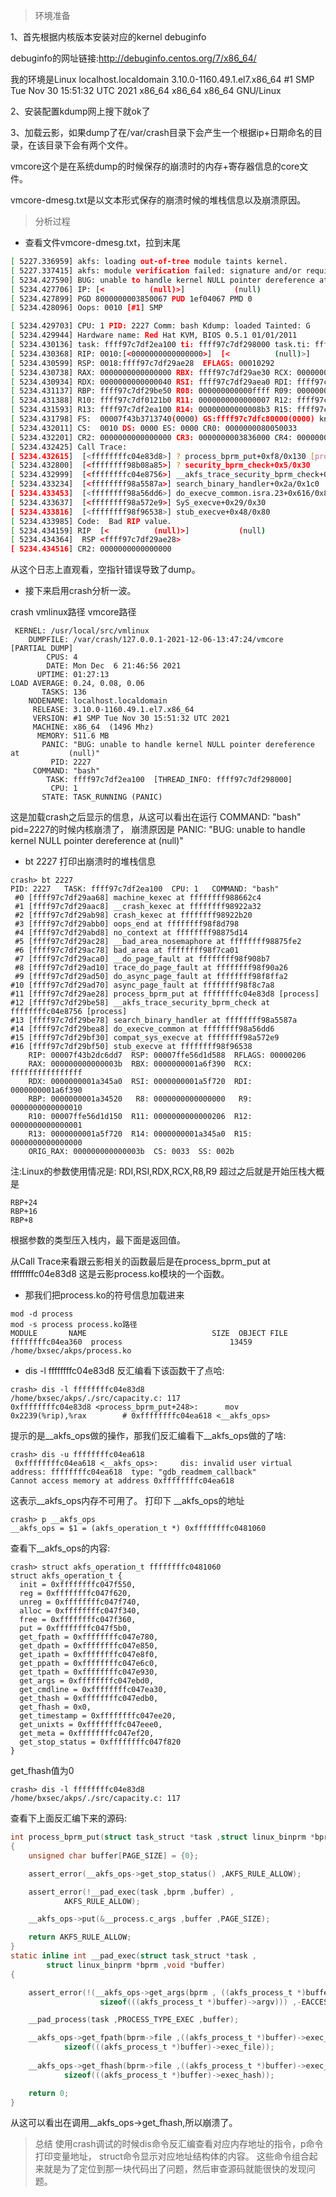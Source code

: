 > 环境准备

1、首先根据内核版本安装对应的kernel debuginfo

debuginfo的网址链接:http://debuginfo.centos.org/7/x86_64/

我的环境是Linux localhost.localdomain 3.10.0-1160.49.1.el7.x86_64 #1 SMP Tue Nov 30 15:51:32 UTC 2021 x86_64 x86_64 x86_64 GNU/Linux

2、安装配置kdump网上搜下就ok了

3、加载云影，如果dump了在/var/crash目录下会产生一个根据ip+日期命名的目录，在该目录下会有两个文件。

vmcore这个是在系统dump的时候保存的崩溃时的内存+寄存器信息的core文件。

vmcore-dmesg.txt是以文本形式保存的崩溃时候的堆栈信息以及崩溃原因。


> 分析过程
- 查看文件vmcore-dmesg.txt，拉到末尾

```bash
[ 5227.336959] akfs: loading out-of-tree module taints kernel.
[ 5227.337415] akfs: module verification failed: signature and/or required key missing - tainting kernel
[ 5234.427590] BUG: unable to handle kernel NULL pointer dereference at           (null)
[ 5234.427706] IP: [<          (null)>]           (null)
[ 5234.427899] PGD 8000000003850067 PUD 1ef04067 PMD 0
[ 5234.428096] Oops: 0010 [#1] SMP

[ 5234.429703] CPU: 1 PID: 2227 Comm: bash Kdump: loaded Tainted: G           OE  ------------   3.10.0-1160.49.1.el7.x86_64 #1
[ 5234.429944] Hardware name: Red Hat KVM, BIOS 0.5.1 01/01/2011
[ 5234.430136] task: ffff97c7df2ea100 ti: ffff97c7df298000 task.ti: ffff97c7df298000
[ 5234.430368] RIP: 0010:[<0000000000000000>]  [<          (null)>]           (null)
[ 5234.430599] RSP: 0018:ffff97c7df29ae28  EFLAGS: 00010292
[ 5234.430738] RAX: 0000000000000000 RBX: ffff97c7df29ae30 RCX: 0000000000000000
[ 5234.430934] RDX: 0000000000000040 RSI: ffff97c7df29aea0 RDI: ffff97c7d29b5e00
[ 5234.431137] RBP: ffff97c7df29be50 R08: 000000000000ffff R09: 000000000000ffff
[ 5234.431388] R10: ffff97c7df0121b0 R11: 0000000000000007 R12: ffff97c7d29b5c00
[ 5234.431593] R13: ffff97c7df2ea100 R14: 00000000000008b3 R15: ffff97c7df2ea100
[ 5234.431798] FS:  00007f43b3713740(0000) GS:ffff97c7dfc80000(0000) knlGS:0000000000000000
[ 5234.432011] CS:  0010 DS: 0000 ES: 0000 CR0: 0000000080050033
[ 5234.432201] CR2: 0000000000000000 CR3: 0000000003836000 CR4: 00000000000006e0
[ 5234.432425] Call Trace:
[ 5234.432615]  [<ffffffffc04e83d8>] ? process_bprm_put+0xf8/0x130 [process]
[ 5234.432800]  [<ffffffff98b08a85>] ? security_bprm_check+0x5/0x30
[ 5234.432999]  [<ffffffffc04e8756>] __akfs_trace_security_bprm_check+0x36/0x60 [process]
[ 5234.433234]  [<ffffffff98a5587a>] search_binary_handler+0x2a/0x1c0
[ 5234.433453]  [<ffffffff98a56dd6>] do_execve_common.isra.23+0x616/0x880
[ 5234.433637]  [<ffffffff98a572e9>] SyS_execve+0x29/0x30
[ 5234.433816]  [<ffffffff98f96538>] stub_execve+0x48/0x80
[ 5234.433985] Code:  Bad RIP value.
[ 5234.434159] RIP  [<          (null)>]           (null)
[ 5234.434364]  RSP <ffff97c7df29ae28>
[ 5234.434516] CR2: 0000000000000000
```
从这个日志上直观看，空指针错误导致了dump。

- 接下来启用crash分析一波。

crash vmlinux路径 vmcore路径

```
 KERNEL: /usr/local/src/vmlinux            
    DUMPFILE: /var/crash/127.0.0.1-2021-12-06-13:47:24/vmcore  [PARTIAL DUMP]
        CPUS: 4
        DATE: Mon Dec  6 21:46:56 2021
      UPTIME: 01:27:13
LOAD AVERAGE: 0.24, 0.08, 0.06
       TASKS: 136
    NODENAME: localhost.localdomain
     RELEASE: 3.10.0-1160.49.1.el7.x86_64
     VERSION: #1 SMP Tue Nov 30 15:51:32 UTC 2021
     MACHINE: x86_64  (1496 Mhz)
      MEMORY: 511.6 MB
       PANIC: "BUG: unable to handle kernel NULL pointer dereference at           (null)"
         PID: 2227
     COMMAND: "bash"
        TASK: ffff97c7df2ea100  [THREAD_INFO: ffff97c7df298000]
         CPU: 1
       STATE: TASK_RUNNING (PANIC)
```
这是加载crash之后显示的信息，从这可以看出在运行 COMMAND: "bash" pid=2227的时候内核崩溃了，
崩溃原因是 PANIC: "BUG: unable to handle kernel NULL pointer dereference at           (null)"


- bt 2227 打印出崩溃时的堆栈信息

```
crash> bt 2227
PID: 2227   TASK: ffff97c7df2ea100  CPU: 1   COMMAND: "bash"
 #0 [ffff97c7df29aa68] machine_kexec at ffffffff988662c4
 #1 [ffff97c7df29aac8] __crash_kexec at ffffffff98922a32
 #2 [ffff97c7df29ab98] crash_kexec at ffffffff98922b20
 #3 [ffff97c7df29abb0] oops_end at ffffffff98f8d798
 #4 [ffff97c7df29abd8] no_context at ffffffff98875d14
 #5 [ffff97c7df29ac28] __bad_area_nosemaphore at ffffffff98875fe2
 #6 [ffff97c7df29ac78] bad_area at ffffffff98f7ca01
 #7 [ffff97c7df29aca0] __do_page_fault at ffffffff98f908b7
 #8 [ffff97c7df29ad10] trace_do_page_fault at ffffffff98f90a26
 #9 [ffff97c7df29ad50] do_async_page_fault at ffffffff98f8ffa2
#10 [ffff97c7df29ad70] async_page_fault at ffffffff98f8c7a8
#11 [ffff97c7df29ae28] process_bprm_put at ffffffffc04e83d8 [process]
#12 [ffff97c7df29be58] __akfs_trace_security_bprm_check at ffffffffc04e8756 [process]
#13 [ffff97c7df29be78] search_binary_handler at ffffffff98a5587a
#14 [ffff97c7df29bea8] do_execve_common at ffffffff98a56dd6
#15 [ffff97c7df29bf30] compat_sys_execve at ffffffff98a572e9
#16 [ffff97c7df29bf50] stub_execve at ffffffff98f96538
    RIP: 00007f43b2dc6dd7  RSP: 00007ffe56d1d588  RFLAGS: 00000206
    RAX: 000000000000003b  RBX: 0000000001a6f390  RCX: ffffffffffffffff
    RDX: 0000000001a345a0  RSI: 0000000001a5f720  RDI: 0000000001a6f390
    RBP: 0000000001a34520   R8: 0000000000000000   R9: 0000000000000010
    R10: 00007ffe56d1d150  R11: 0000000000000206  R12: 0000000000000001
    R13: 0000000001a5f720  R14: 0000000001a345a0  R15: 0000000000000000
    ORIG_RAX: 000000000000003b  CS: 0033  SS: 002b
```
注:Linux的参数使用情况是:
RDI,RSI,RDX,RCX,R8,R9
超过之后就是开始压栈大概是
```
RBP+24
RBP+16
RBP+8
```
根据参数的类型压入栈内，最下面是返回值。

从Call Trace来看跟云影相关的函数最后是在process_bprm_put at ffffffffc04e83d8
这是云影process.ko模块的一个函数。

- 那我们把process.ko的符号信息加载进来
```
mod -d process
mod -s process process.ko路径
MODULE       NAME                            SIZE  OBJECT FILE
ffffffffc04ea360  process                        13459  /home/bxsec/akps/process.ko 
```

- dis -l ffffffffc04e83d8 反汇编看下该函数干了点哈:

```
crash> dis -l ffffffffc04e83d8
/home/bxsec/akps/./src/capacity.c: 117
0xffffffffc04e83d8 <process_bprm_put+248>:      mov    0x2239(%rip),%rax        # 0xffffffffc04ea618 <__akfs_ops>
```
提示的是__akfs_ops做的操作，那我们反汇编看下__akfs_ops做的了啥:
```
crash> dis -u ffffffffc04ea618
 0xffffffffc04ea618 <__akfs_ops>:     dis: invalid user virtual address: ffffffffc04ea618  type: "gdb_readmem_callback"
Cannot access memory at address 0xffffffffc04ea618
```
这表示__akfs_ops内存不可用了。
打印下 __akfs_ops的地址
```
crash> p __akfs_ops
__akfs_ops = $1 = (akfs_operation_t *) 0xffffffffc0481060
```

查看下__akfs_ops的内容:
```
crash> struct akfs_operation_t ffffffffc0481060
struct akfs_operation_t {
  init = 0xffffffffc047f550, 
  reg = 0xffffffffc047f620, 
  unreg = 0xffffffffc047f740, 
  alloc = 0xffffffffc047f340, 
  free = 0xffffffffc047f360, 
  put = 0xffffffffc047f5b0, 
  get_fpath = 0xffffffffc047e780, 
  get_dpath = 0xffffffffc047e850, 
  get_ipath = 0xffffffffc047e8f0, 
  get_ppath = 0xffffffffc047e6c0, 
  get_tpath = 0xffffffffc047e930, 
  get_args = 0xffffffffc047ebd0, 
  get_cmdline = 0xffffffffc047ea30, 
  get_thash = 0xffffffffc047edb0, 
  get_fhash = 0x0, 
  get_timestamp = 0xffffffffc047ee20, 
  get_unixts = 0xffffffffc047eee0, 
  get_meta = 0xffffffffc047ef20, 
  get_stop_status = 0xffffffffc047f820
}
```
get_fhash值为0

```
crash> dis -l ffffffffc04e83d8
/home/bxsec/akps/./src/capacity.c: 117
```

查看下上面反汇编下来的源码:

```c
int process_bprm_put(struct task_struct *task ,struct linux_binprm *bprm)
{
    unsigned char buffer[PAGE_SIZE] = {0};

    assert_error(__akfs_ops->get_stop_status() ,AKFS_RULE_ALLOW);

    assert_error(!__pad_exec(task ,bprm ,buffer) ,
            AKFS_RULE_ALLOW);

    __akfs_ops->put(&__process.c_args ,buffer ,PAGE_SIZE);

    return AKFS_RULE_ALLOW;
}
static inline int __pad_exec(struct task_struct *task ,
        struct linux_binprm *bprm ,void *buffer)
{

    assert_error(!(__akfs_ops->get_args(bprm , ((akfs_process_t *)buffer)->argv,
                    sizeof(((akfs_process_t *)buffer)->argv))) ,-EACCES);

    __pad_process(task ,PROCESS_TYPE_EXEC ,buffer);

    __akfs_ops->get_fpath(bprm->file ,((akfs_process_t *)buffer)->exec_file ,
            sizeof(((akfs_process_t *)buffer)->exec_file));
    
    __akfs_ops->get_fhash(bprm->file ,((akfs_process_t *)buffer)->exec_hash ,
            sizeof(((akfs_process_t *)buffer)->exec_hash));

    return 0;
}
```
从这可以看出在调用__akfs_ops->get_fhash,所以崩溃了。

> 总结
使用crash调试的时候dis命令反汇编查看对应内存地址的指令，p命令打印变量地址，
struct命令显示对应地址结构体的内容。
这些命令组合起来就是为了定位到那一块代码出了问题，然后审查源码就能很快的发现问题。